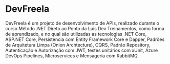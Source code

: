 # DevFreela
DevFreela é um projeto de desenvolvimento de APIs, realizado durante o curso Método .NET Direto ao Ponto da Luis Dev Treinamentos, como forma de aprendizado, e no qual são utilizadas as tecnologias .NET Core, ASP.NET Core, Persistencia com Entity Framework Core e Dapper, Padrões de Arquitetura Limpa (Onion Archtecture), CQRS, Padrão Repository, Autenticação e Autorização com JWT, testes unitários com xUnit, Azure DevOps Pipelines, Microservices e Mensageria com RabbitMQ.
